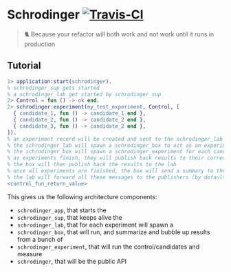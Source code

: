 # Schrodinger [![Travis-CI](https://api.travis-ci.org/ostera/schrodinger.svg)](https://travis-ci.org/ostera/schrodinger)
> 🐈 Because your refactor will both work and not work until it runs in production

## Tutorial 

```erlang
1> application:start(schrodinger).
% schrodinger_sup gets started
% a schrodinger_lab get started by schrodinger_sup
2> Control = fun () -> ok end.
2> schrodinger:experiment(my_test_experiment, Control, [
  { candidate_1, fun () -> candidate_1 end },
  { candidate_2, fun () -> candidate_2 end },
  { candidate_3, fun () -> candidate_2 end },
]).
% an experiment record will be created and sent to the schrodinger_lab gen_server
% the schrodinger_lab will spawn a schrodinger_box to act as an experiment supervisor
% the schrodinger_box will spawn a schrodinger_experiment for each candidate and the control
% as experiments finish, they will publish back results to their corresponding box
% the box will then publish back the results to the lab
% once all experiments are finished, the box will send a summary to the lab
% the lab will forward all these messages to the publishers (by default it's self())
<control_fun_return_value>
```

This gives us the following architecture components:

* `schrodinger_app`, that starts the
* `schrodinger_sup`, that keeps alive the
* `schrodinger_lab`, that for each experiment will spawn a
* `schrodinger_box`, that will run, and summarize and bubble up results from a bunch of
* `schrodinger_experiment`, that will run the control/candidates and measure
* `schrodinger`, that will be the public API
